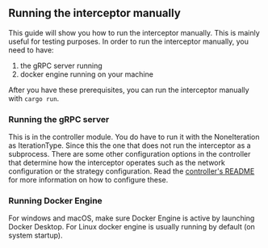 ## Running the interceptor manually

This guide will show you how to run the interceptor manually. This is mainly useful for testing purposes.
In order to run the interceptor manually, you need to have:

1. the gRPC server running
2. docker engine running on your machine

After you have these prerequisites, you can run the interceptor manually with `cargo run`.

### Running the gRPC server

This is in the controller module. You do have to run it with the NoneIteration as IterationType.
Since this the one that does not run the interceptor as a subprocess.
There are some other configuration options in the controller that determine how the interceptor operates such as the
network configuration or the strategy configuration.
Read
the [controller's README](https://gitlab.ewi.tudelft.nl/cse2000-software-project/2023-2024/cluster-q/13d/xrpl-controller-module/-/blob/main/README.md?ref_type=heads)
for more information on how to configure these.

### Running Docker Engine

For windows and macOS, make sure Docker Engine is active by launching Docker Desktop.
For Linux docker engine is usually running by default (on system startup).